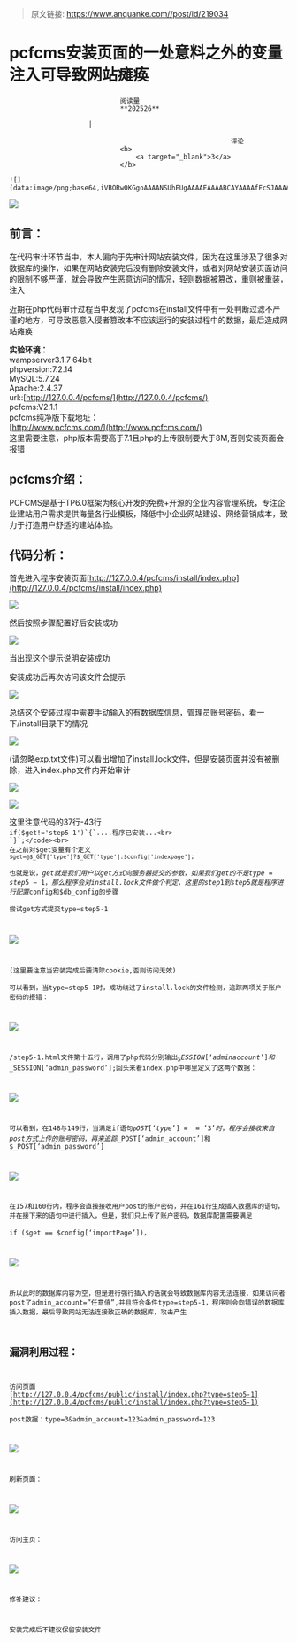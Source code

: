 > 原文链接: https://www.anquanke.com//post/id/219034 


# pcfcms安装页面的一处意料之外的变量注入可导致网站瘫痪


                                阅读量   
                                **202526**
                            
                        |
                        
                                                            评论
                                <b>
                                    <a target="_blank">3</a>
                                </b>
                                                                                                                                    ![](data:image/png;base64,iVBORw0KGgoAAAANSUhEUgAAAAEAAAABCAYAAAAfFcSJAAAAAXNSR0IArs4c6QAAAARnQU1BAACxjwv8YQUAAAAJcEhZcwAADsQAAA7EAZUrDhsAAAANSURBVBhXYzh8+PB/AAffA0nNPuCLAAAAAElFTkSuQmCC)
                                                                                            



[![](https://p5.ssl.qhimg.com/t01d01534c3c31ff646.jpg)](https://p5.ssl.qhimg.com/t01d01534c3c31ff646.jpg)



## 前言：

在代码审计环节当中，本人偏向于先审计网站安装文件，因为在这里涉及了很多对数据库的操作，如果在网站安装完后没有删除安装文件，或者对网站安装页面访问的限制不够严谨，就会导致产生恶意访问的情况，轻则数据被篡改，重则被重装，注入

近期在php代码审计过程当中发现了pcfcms在install文件中有一处判断过滤不严谨的地方，可导致恶意入侵者篡改本不应该运行的安装过程中的数据，最后造成网站瘫痪

**实验环境：**<br>
wampserver3.1.7 64bit<br>
phpversion:7.2.14<br>
MySQL:5.7.24<br>
Apache:2.4.37<br>
url::[http://127.0.0.4/pcfcms/](http://127.0.0.4/pcfcms/)<br>
pcfcms:V2.1.1<br>
pcfcms纯净版下载地址：<br>[http://www.pcfcms.com/](http://www.pcfcms.com/)<br>
这里需要注意，php版本需要高于7.1且php的上传限制要大于8M,否则安装页面会报错



## pcfcms介绍：

PCFCMS是基于TP6.0框架为核心开发的免费+开源的企业内容管理系统，专注企业建站用户需求提供海量各行业模板，降低中小企业网站建设、网络营销成本，致力于打造用户舒适的建站体验。



## 代码分析：

首先进入程序安装页面[http://127.0.0.4/pcfcms/install/index.php](http://127.0.0.4/pcfcms/install/index.php)

[![](https://p1.ssl.qhimg.com/t01691a98cb7ee7ad10.png)](https://p1.ssl.qhimg.com/t01691a98cb7ee7ad10.png)

然后按照步骤配置好后安装成功

[![](https://p5.ssl.qhimg.com/t015c8dd067853d561c.png)](https://p5.ssl.qhimg.com/t015c8dd067853d561c.png)

当出现这个提示说明安装成功

安装成功后再次访问该文件会提示

[![](https://p5.ssl.qhimg.com/t019e5882e603b27726.png)](https://p5.ssl.qhimg.com/t019e5882e603b27726.png)

总结这个安装过程中需要手动输入的有数据库信息，管理员账号密码，看一下/install目录下的情况

[![](https://p4.ssl.qhimg.com/t01911a12c62ec13e87.png)](https://p4.ssl.qhimg.com/t01911a12c62ec13e87.png)

(请忽略exp.txt文件)可以看出增加了install.lock文件，但是安装页面并没有被删除，进入index.php文件内开始审计

[![](https://p5.ssl.qhimg.com/t010aeeca6598d67ceb.png)](https://p5.ssl.qhimg.com/t010aeeca6598d67ceb.png)

[![](https://p5.ssl.qhimg.com/t010cd0ac95925471fc.png)](https://p5.ssl.qhimg.com/t010cd0ac95925471fc.png)

这里注意代码的37行-43行<br><code>if($get!='step5-1')`{`....程序已安装...<br>
`}`;</code><br>
在之前对$get变量有个定义<br>`$get=@$_GET['type']?$_GET['type']:$config['indexpage'];`<br>
也就是说，$get就是我们用户以get方式向服务器提交的参数，如果我们get的不是type=step5-1，那么程序会对install.lock文件做个判定，这里的step1到step5就是程序进行配置$config和$db_config的步骤<br>
尝试get方式提交type=step5-1

[![](https://p3.ssl.qhimg.com/t01999404f44cf2befa.png)](https://p3.ssl.qhimg.com/t01999404f44cf2befa.png)

(这里要注意当安装完成后要清除cookie,否则访问无效)<br>
可以看到，当type=step5-1时，成功绕过了install.lock的文件检测，追踪两项关于账户密码的报错：

[![](https://p4.ssl.qhimg.com/t01f39c3366114357df.png)](https://p4.ssl.qhimg.com/t01f39c3366114357df.png)

/step5-1.html文件第十五行，调用了php代码分别输出$_SESSION[‘adminaccount’]和$_SESSION[‘admin_password’];回头来看index.php中哪里定义了这两个数据：

[![](https://p4.ssl.qhimg.com/t019f135f25b297f127.png)](https://p4.ssl.qhimg.com/t019f135f25b297f127.png)

可以看到，在148与149行，当满足if语句$_POST[‘type’]==’3’时，程序会接收来自post方式上传的账号密码，再来追踪$_POST[‘admin_account’]和$_POST[‘admin_password’]

[![](https://p0.ssl.qhimg.com/t010af4cc3ed5eaa227.png)](https://p0.ssl.qhimg.com/t010af4cc3ed5eaa227.png)

在157和160行内，程序会直接接收用户post的账户密码，并在161行生成插入数据库的语句，并在接下来的语句中进行插入，但是，我们只上传了账户密码，数据库配置需要满足<br>
if ($get == $config[‘importPage’])，

[![](https://p1.ssl.qhimg.com/t018f369dbdb68080bc.png)](https://p1.ssl.qhimg.com/t018f369dbdb68080bc.png)

所以此时的数据库内容为空，但是进行强行插入的话就会导致数据库内容无法连接，如果访问者post了admin_account=”任意值”,并且符合条件type=step5-1，程序则会向错误的数据库插入数据，最后导致网站无法连接致正确的数据库，攻击产生



## 漏洞利用过程：

访问页面<br>[http://127.0.0.4/pcfcms/public/install/index.php?type=step5-1](http://127.0.0.4/pcfcms/public/install/index.php?type=step5-1)<br>
post数据：type=3&amp;admin_account=123&amp;admin_password=123

[![](https://p3.ssl.qhimg.com/t01b7a71af93e715bca.png)](https://p3.ssl.qhimg.com/t01b7a71af93e715bca.png)

刷新页面：

[![](https://p1.ssl.qhimg.com/t0163087622c7d33b5f.png)](https://p1.ssl.qhimg.com/t0163087622c7d33b5f.png)

访问主页：

[![](https://p2.ssl.qhimg.com/t01a4e48d8a9091455f.png)](https://p2.ssl.qhimg.com/t01a4e48d8a9091455f.png)

修补建议：

安装完成后不建议保留安装文件
